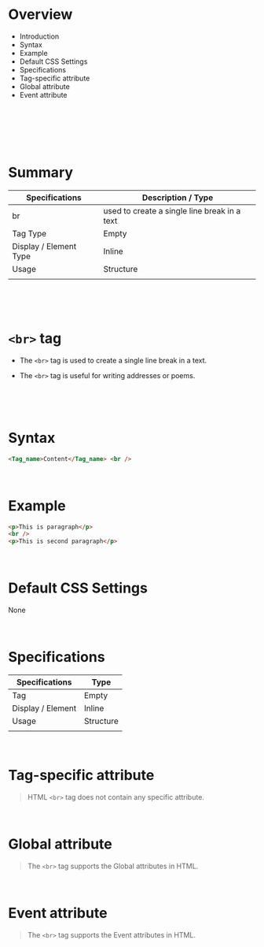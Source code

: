 # Overview

- Introduction
- Syntax
- Example
- Default CSS Settings
- Specifications
- Tag-specific attribute
- Global attribute
- Event attribute

&nbsp;

&nbsp;

&nbsp;

# Summary

| Specifications         | Description / Type                           |
| ---------------------- | -------------------------------------------- |
| br                     | used to create a single line break in a text |
| Tag Type               | Empty                                        |
| Display / Element Type | Inline                                       |
| Usage                  | Structure                                    |
|                        |                                              |

&nbsp;

&nbsp;

# `<br>` tag

- The `<br>` tag is used to create a single line break in a text.

- The `<br>` tag is useful for writing addresses or poems.

&nbsp;

&nbsp;

# Syntax

```html
<Tag_name>Content</Tag_name> <br />
```

&nbsp;

# Example

```html
<p>This is paragraph</p>
<br />
<p>This is second paragraph</p>
```

&nbsp;

# Default CSS Settings

None

&nbsp;

# Specifications

| Specifications    | Type      |
| ----------------- | --------- |
| Tag               | Empty     |
| Display / Element | Inline    |
| Usage             | Structure |
|                   |           |

&nbsp;

# Tag-specific attribute

> HTML `<br>` tag does not contain any specific attribute.

&nbsp;

# Global attribute

> The `<br>` tag supports the Global attributes in HTML.

&nbsp;

# Event attribute

> The `<br>` tag supports the Event attributes in HTML.
